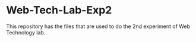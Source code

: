 # Web-Tech-Lab-Exp2
This repository has the files that are used to do the 2nd experiment of Web Technology lab.
